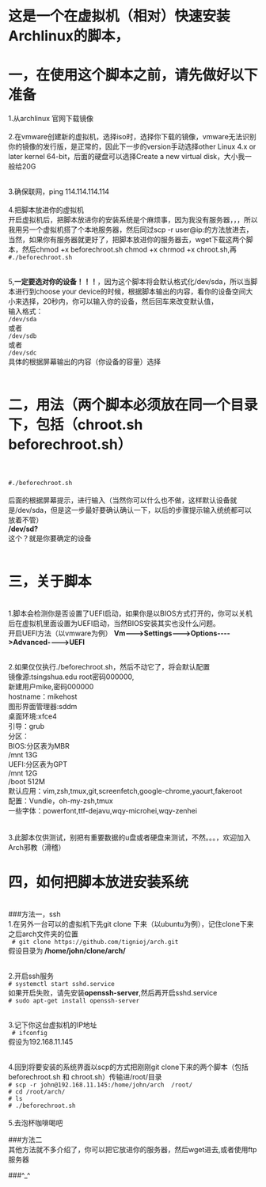 这是一个在虚拟机（相对）快速安装Archlinux的脚本，
====
一，在使用这个脚本之前，请先做好以下准备
====

1.从archlinux 官网下载镜像
<br/>
<br/>
2.在vmware创建新的虚拟机，选择iso时，选择你下载的镜像，vmware无法识别你的镜像的发行版，是正常的，因此下一步的version手动选择other Linux 4.x or later kernel 64-bit，后面的硬盘可以选择Create a new virtual disk，大小我一般给20G<br/>
<br/>

3.确保联网，ping 114.114.114.114
<br/>
<br/>
4.把脚本放进你的虚拟机<br/>
开启虚拟机后，把脚本放进你的安装系统是个麻烦事，因为我没有服务器，，，所以我用另一个虚拟机搭了个本地服务器，然后同过scp -r user@ip:<path to your file>的方法放进去，当然，如果你有服务器就更好了，把脚本放进你的服务器去，wget下载这两个脚本，然后chmod +x beforechroot.sh  chmod +x chrmod +x chroot.sh,再<br/>
  <code>#./beforechroot.sh</code><br/>
<br/>
  
5,<b>一定要选对你的设备！！！</b>，因为这个脚本将会默认格式化/dev/sda，所以当脚本进行到choose your device的时候，根据脚本输出的内容，看你的设备空间大小来选择，20秒内，你可以输入你的设备，然后回车来改变默认值，<br/>
输入格式：<br/>
  <code>/dev/sda</code><br/>
或者<br/>
  <code>/dev/sdb</code><br/>
或者<br/>
  <code>/dev/sdc</code><br/>
具体的根据屏幕输出的内容（你设备的容量）选择<br/>
<br/>



二，用法（两个脚本必须放在同一个目录下，包括（chroot.sh    beforechroot.sh）<br/>
=====
<br/>
<br/>
<code>#./beforechroot.sh</code>
<br/>
<br/>
后面的根据屏幕提示，进行输入（当然你可以什么也不做，这样默认设备就是/dev/sda，但是这一步最好要确认确认一下，以后的步骤提示输入统统都可以放着不管）
<br/>
<b>/dev/sd? </b>
<br/>
这个？就是你要确定的设备
<br/>

<br/>

三，关于脚本
====
<br/>
1.脚本会检测你是否设置了UEFI启动，如果你是以BIOS方式打开的，你可以关机后在虚拟机里面设置为UEFI启动，当然BIOS安装其实也没什么问题。
<br/>
开启UEFI方法（以vmware为例）
<b>Vm--->Settings--->Options---->Advanced---->UEFI</b><br/>
<br/>

2.如果仅仅执行./beforechroot.sh，然后不动它了，将会默认配置
<br/>
镜像源:tsingshua.edu
root密码000000,<br/>
新建用户mike,密码000000<br/>
hostname：mikehost<br/>
图形界面管理器:sddm<br/>
桌面环境:xfce4<br/>
引导：grub<br/>
分区：<br/>
BIOS:分区表为MBR<br/>
/mnt        13G<br/>
UEFI:分区表为GPT<br/>
/mnt        12G<br/>
/boot        512M<br/>
默认应用：vim,zsh,tmux,git,screenfetch,google-chrome,yaourt,fakeroot<br/>
配置：Vundle，oh-my-zsh,tmux<br/>
一些字体：powerfont,ttf-dejavu,wqy-microhei,wqy-zenhei<br/>
<br/>
<br/>
3.此脚本仅供测试，别把有重要数据的u盘或者硬盘来测试，不然。。。，欢迎加入Arch邪教（滑稽）
<br/>

四，如何把脚本放进安装系统
======
<br/>
###方法一，ssh<br/>
1.在另外一台可以的虚拟机下先git clone 下来（以ubuntu为例），记住clone下来之后arch文件夹的位置<br/>
<code> # git clone https://github.com/tignioj/arch.git </code><br/>
假设目录为<b> /home/john/clone/arch/ </b><br/>
<br/>

2.开启ssh服务<br/>
<code># systemctl start sshd.service</code><br/>
如果开启失败，请先安装<b>openssh-server</b>,然后再开启sshd.service<br/>
<code># sudo apt-get install openssh-server</code><br/>
<br/>

3.记下你这台虚拟机的IP地址<br/>
<code> # ifconfig </code><br/>
假设为192.168.11.145<br/>

<br/>
4.回到将要安装的系统界面以scp的方式把刚刚git clone下来的两个脚本（包括beforechroot.sh 和 chroot.sh）传输进/root/目录<br/>
<code># scp -r john@192.168.11.145:/home/john/arch  /root/</code><br/>
<code># cd /root/arch/ </code></br>
<code># ls </code></br>
<code># ./beforechroot.sh</code><br/>
<br/>
5.去泡杯咖啡喝吧

###方法二<br/>
其他方法就不多介绍了，你可以把它放进你的服务器，然后wget进去,或者使用ftp服务器

###^_^
